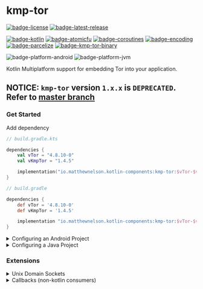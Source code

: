 # kmp-tor
[![badge-license]][url-license]
[![badge-latest-release]][url-latest-release]

[![badge-kotlin]][url-kotlin]
[![badge-atomicfu]][url-atomicfu]
[![badge-coroutines]][url-coroutines]
[![badge-encoding]][url-encoding]
[![badge-parcelize]][url-parcelize]
[![badge-kmp-tor-binary]][url-kmp-tor-binary]

![badge-platform-android]
![badge-platform-jvm]

Kotlin Multiplatform support for embedding Tor into your application.

## **NOTICE:** `kmp-tor` version `1.x.x` is `DEPRECATED`. Refer to [master branch][url-kmp-tor-master]

### Get Started

<!-- TAG_VERSION -->

Add dependency  
```kotlin
// build.gradle.kts

dependencies {
    val vTor = "4.8.10-0"
    val vKmpTor = "1.4.5"

    implementation("io.matthewnelson.kotlin-components:kmp-tor:$vTor-$vKmpTor")
}
```
<!-- TAG_VERSION -->

```groovy
// build.gradle

dependencies {
    def vTor = '4.8.10-0'
    def vKmpTor = '1.4.5'

    implementation "io.matthewnelson.kotlin-components:kmp-tor:$vTor-$vKmpTor"
}
```

<details>
    <summary>Configuring an Android Project</summary>

 - Ensure that the Kotlin Gradle Plugin is applied to your project
 - See the `Android` section of the [kmp-tor-binary][url-kmp-tor-binary] project's
   `README` to set things up so the Tor binaries are properly extracted upon app install.

 - By default, `TorService` needs no configuration and runs in the background. For configuring 
   it to run as a Foreground service, see the following:
     - [Configuring Attrs][url-android-kotlin-attrs]
     - [Configuring Manifest][url-android-kotlin-manifest]

<!-- TODO: Add sample code for retrieving TorManager -->
 - See the [Sample App][url-android-kotlin-app] for a basic setup of `TorManager` and your `TorConfig`.  

</details>

<details>
    <summary>Configuring a Java Project</summary>

 - See the `Java` section of the [kmp-tor-binary][url-kmp-tor-binary] project's `README`.
 - See the [JavaFX Sample App Gradle Configuration][url-javafx-kotlin-gradle] 
   for a basic gradle/dependency configuration.
 - See the [JavaFx Sample App][url-javafx-kotlin-app] for a basic setup example.
 - Run the JavaFx Sample via `./gradlew :samples:kotlin:javafx:run -PKMP_TARGETS=JVM` from terminal 
   or cmd prompt.
     - Note: Be sure to run `git submodule update --init` if you haven't yet so git 
       submodules are initialized.

</details>

### Extensions

<details>
    <summary>Unix Domain Sockets</summary>

### Tor supports use of unix domain sockets on Darwin and Linux (also Android) for the following:
 - ControlPort
 - SocksPort
 - HiddenServicePort

### How to enable unix domain socket support for the `ControlPort`:

<!-- TAG_VERSION -->

 - For Android, nothing is needed
 - For JVM
     - If **JDK 16+**, nothing is needed
     - Otherwise, add the following dependency to your darwin/linux builds:
     ```kotlin
     // build.gradlew.kts

     dependencies {
         val vTor = "4.8.10-0"
         val vKmpTor = "1.4.4"
    
         implementation("io.matthewnelson.kotlin-components:kmp-tor:$vTor-$vKmpTor")

         if (isLinuxBuild || isDarwinBuild) {
             // Unix Domain Socket support extension (JDK 15 and below)
             implementation("io.matthewnelson.kotlin-components:kmp-tor-ext-unix-socket:$vKmpTor")
         }
     }
     ```

See the [JavaFX Sample App Gradle Configuration][url-javafx-kotlin-gradle]
`dependencies` block for more info.

If neither `TorConfig.Setting.Ports.Control` or `TorConfig.Setting.UnixSockets.Control` are expressed in 
your config, `TorConfig.Setting.UnixSockets.Control` will always be the preferred setting for establishing 
a connection to Tor's control port, **if support is had** (as noted above). To override this behavior, you 
can express the `TorConfig.Setting.Ports.Control` setting when providing your config at startup.

### How to enable unix domain socket support for the `SocksPort` and `HiddenServicePort` settings:
 - Be running on Darwin or Linux (also Android)

</details>

<details>
    <summary>Callbacks (non-kotlin consumers)</summary>

 - For Java projects (who can't use coroutines), you can "wrap" `TorManager` in an implementation 
   that uses callbacks (i.e. `CallbackTorManager`).

<!-- TAG_VERSION -->

```groovy
// build.gradle

dependencies {
    def vTor = '4.8.10-0'
    def vKmpTor = '1.4.5'

    implementation "io.matthewnelson.kotlin-components:kmp-tor:$vTor-$vKmpTor"
    // Add the callback extension
    implementation "io.matthewnelson.kotlin-components:kmp-tor-ext-callback-manager:$vKmpTor"

    // You will also need to add the Kotlin Gradle Plugin, and Coroutines dependency.
    
    // If not Android, you will also need to import the binaries for the platforms you wish to
    // support.
}
```

```java
// Wrapping TorManager instance in its Callback instance (Java)
public class Example1 {
    
    // ..
    TorManager instance = TorManager.newInstance(/* ... */);

    // Wrap that mug...
    CallbackTorManager torManager = new CallbackTorManager(
        instance,
        uncaughtException -> {
            Log.e("MyJavaApp", "Some TorCallback isn't handling an exception...", uncaughtException);
        }
     );
}
```

 - All requests use coroutines under the hood and are Main thread safe. 
   Results will be dispatched to the supplied callback on the Main thread.

```java
// Multiple callbacks of different styles (Java)
public class Example2 {
    
    // ...
    Task startTask = torManager.start(
        t -> Log.e(TAG, "Failed to start Tor", t),
        startSuccess -> {

            Log.d(TAG, "Tor started successfully");

            Task restartTask = torManager.restart(
                null, // fail silently by omitting failure callback
                (TorCallback<Object>) restartSuccess -> {

                    Log.d(TAG, "Tor restarted successfully");

                    Task restartTask2 = torManager.restart(
                        // Use the provided instance that will automatically throw
                        // the exception, which will pipe it to the handler.
                        TorCallback.THROW,

                        new TorCallback<Object>() {
                            @Override
                            public void invoke(Object o) {
                                Log.d(TAG, "Tor restarted successfully");
                            }
                        }
                    );
                }
            );
        }
    );
}
```

 - Android (Java):
     - [Android Sample App][url-android-java-app]
     - [Android Sample Gradle][url-android-java-gradle]
 - JavaFx (Java):
     - [JavaFx Sample App][url-javafx-java-app]
     - [JavaFx Sample Gradle][url-javafx-java-gradle]
     - Run the sample via `./gradlew :samples:java:javafx:run -PKMP_TARGETS=JVM` from terminal
       or cmd prompt.
         - Note: Be sure to run `git submodule update --init` if you haven't yet so git
           submodules are initialized.

</details>

<!-- TAG_VERSION -->
<!-- If Tor version was updated, don't forget to update [badge-kmp-tor-binary] -->

[badge-latest-release]: https://img.shields.io/badge/latest--release-2.0.0--alpha01-5d2f68.svg?logo=torproject&style=flat&logoColor=5d2f68
[badge-license]: https://img.shields.io/badge/license-Apache%20License%202.0-blue.svg?style=flat

<!-- TAG_DEPENDENCIES -->
[badge-kotlin]: https://img.shields.io/badge/kotlin-1.9.10-blue.svg?logo=kotlin
[badge-atomicfu]: https://img.shields.io/badge/atomicfu-0.21.0-blue.svg?logo=kotlin
[badge-coroutines]: https://img.shields.io/badge/coroutines-1.7.3-blue.svg?logo=kotlin
[badge-encoding]: https://img.shields.io/badge/encoding-2.0.0-blue.svg?style=flat
[badge-parcelize]: https://img.shields.io/badge/parcelize-0.1.2-blue.svg?style=flat
[badge-kmp-tor-binary]: https://img.shields.io/badge/kmp--tor--binary-4.8.10--0-5d2f68.svg?logo=torproject&style=flat&logoColor=5d2f68

<!-- TAG_PLATFORMS -->
[badge-platform-android]: https://img.shields.io/badge/-android-6EDB8D.svg?style=flat
[badge-platform-jvm]: https://img.shields.io/badge/-jvm-DB413D.svg?style=flat
[badge-platform-js]: https://img.shields.io/badge/-js-F8DB5D.svg?style=flat
[badge-platform-js-node]: https://img.shields.io/badge/-nodejs-68a063.svg?style=flat
[badge-platform-linux]: https://img.shields.io/badge/-linux-2D3F6C.svg?style=flat
[badge-platform-macos]: https://img.shields.io/badge/-macos-111111.svg?style=flat
[badge-platform-ios]: https://img.shields.io/badge/-ios-CDCDCD.svg?style=flat
[badge-platform-tvos]: https://img.shields.io/badge/-tvos-808080.svg?style=flat
[badge-platform-watchos]: https://img.shields.io/badge/-watchos-C0C0C0.svg?style=flat
[badge-platform-wasm]: https://img.shields.io/badge/-wasm-624FE8.svg?style=flat
[badge-platform-windows]: https://img.shields.io/badge/-windows-4D76CD.svg?style=flat
[badge-support-android-native]: https://img.shields.io/badge/support-[AndroidNative]-6EDB8D.svg?style=flat
[badge-support-apple-silicon]: https://img.shields.io/badge/support-[AppleSilicon]-43BBFF.svg?style=flat
[badge-support-js-ir]: https://img.shields.io/badge/support-[js--IR]-AAC4E0.svg?style=flat

[url-latest-release]: https://github.com/05nelsonm/kmp-tor/releases/latest
[url-license]: https://www.apache.org/licenses/LICENSE-2.0
[url-kotlin]: https://kotlinlang.org
[url-atomicfu]: https://github.com/Kotlin/kotlinx.atomicfu
[url-coroutines]: https://github.com/Kotlin/kotlinx.coroutines
[url-encoding]: https://github.com/05nelsonm/encoding
[url-parcelize]: https://github.com/05nelsonm/component-parcelize
[url-kmp-tor-binary]: https://github.com/05nelsonm/kmp-tor-binary
[url-android-kotlin-app]: https://github.com/05nelsonm/kmp-tor/tree/1.x.x/samples/kotlin/android/src/main/java/io/matthewnelson/kmp/tor/sample/kotlin/android
[url-android-kotlin-attrs]: https://github.com/05nelsonm/kmp-tor/blob/1.x.x/samples/kotlin/android/src/main/res/values/attrs.xml
[url-android-kotlin-manifest]: https://github.com/05nelsonm/kmp-tor/blob/1.x.x/samples/kotlin/android/src/main/AndroidManifest.xml
[url-android-java-app]: https://github.com/05nelsonm/kmp-tor/blob/1.x.x/samples/java/android/src/main/java/io/matthewnelson/kmp/tor/sample/java/android/App.java
[url-android-java-gradle]: https://github.com/05nelsonm/kmp-tor/blob/1.x.x/samples/java/android/build.gradle.kts
[url-javafx-kotlin-app]: https://github.com/05nelsonm/kmp-tor/blob/1.x.x/samples/kotlin/javafx/src/jvmMain/kotlin/io/matthewnelson/kmp/tor/sample/kotlin/javafx/SampleApp.kt
[url-javafx-kotlin-gradle]: https://github.com/05nelsonm/kmp-tor/blob/1.x.x/samples/kotlin/javafx/build.gradle.kts
[url-javafx-java-app]: https://github.com/05nelsonm/kmp-tor/blob/1.x.x/samples/java/javafx/src/main/java/io/matthewnelson/kmp/tor/sample/java/javafx/App.java
[url-javafx-java-gradle]: https://github.com/05nelsonm/kmp-tor/blob/1.x.x/samples/java/javafx/build.gradle.kts
[url-kmp-tor-master]: https://github.com/05nelsonm/kmp-tor/tree/master
